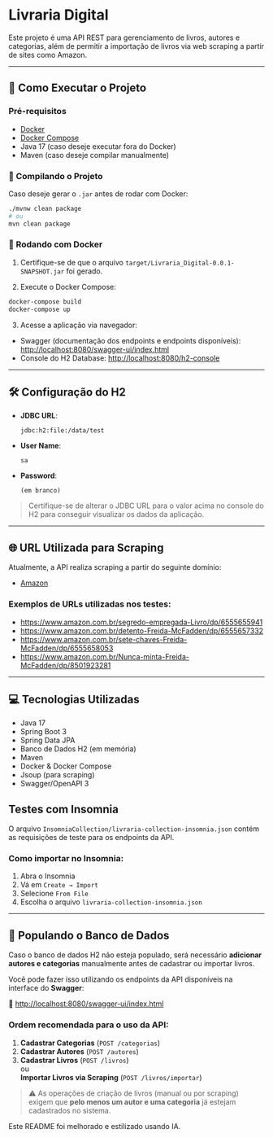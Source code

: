 # Livraria Digital

Este projeto é uma API REST para gerenciamento de livros, autores e categorias, além de permitir a importação de livros via web scraping a partir de sites como Amazon.

---

## 🚀 Como Executar o Projeto

### Pré-requisitos

* [Docker](https://www.docker.com/)
* [Docker Compose](https://docs.docker.com/compose/install/)
* Java 17 (caso deseje executar fora do Docker)
* Maven (caso deseje compilar manualmente)

### 🔧 Compilando o Projeto

Caso deseje gerar o `.jar` antes de rodar com Docker:

```bash
./mvnw clean package
# ou
mvn clean package
```

### 🐳 Rodando com Docker

1. Certifique-se de que o arquivo `target/Livraria_Digital-0.0.1-SNAPSHOT.jar` foi gerado.

2. Execute o Docker Compose:

```bash
docker-compose build
docker-compose up
```

3. Acesse a aplicação via navegador:

* Swagger (documentação dos endpoints e endpoints disponíveis): [http://localhost:8080/swagger-ui/index.html](http://localhost:8080/swagger-ui/index.html)
* Console do H2 Database: [http://localhost:8080/h2-console](http://localhost:8080/h2-console)

---

## 🛠️ Configuração do H2

* **JDBC URL**:

  ```
  jdbc:h2:file:/data/test
  ```
* **User Name**:

  ```
  sa
  ```
* **Password**:

  ```
  (em branco)
  ```

> Certifique-se de alterar o JDBC URL para o valor acima no console do H2 para conseguir visualizar os dados da aplicação.

---

## 🌐 URL Utilizada para Scraping

Atualmente, a API realiza scraping a partir do seguinte domínio:

* [Amazon](https://www.amazon.com.br)

### Exemplos de URLs utilizadas nos testes:

* https://www.amazon.com.br/segredo-empregada-Livro/dp/6555655941  
* https://www.amazon.com.br/detento-Freida-McFadden/dp/6555657332  
* https://www.amazon.com.br/sete-chaves-Freida-McFadden/dp/6555658053  
* https://www.amazon.com.br/Nunca-minta-Freida-McFadden/dp/8501923281

---

## 💻 Tecnologias Utilizadas

* Java 17
* Spring Boot 3
* Spring Data JPA
* Banco de Dados H2 (em memória)
* Maven
* Docker & Docker Compose
* Jsoup (para scraping)
* Swagger/OpenAPI 3

## Testes com Insomnia

O arquivo `InsomniaCollection/livraria-collection-insomnia.json` contém as requisições de teste para os endpoints da API.

### Como importar no Insomnia:
1. Abra o Insomnia
2. Vá em `Create → Import`
3. Selecione `From File`
4. Escolha o arquivo `livraria-collection-insomnia.json`

---

## 📝 Populando o Banco de Dados

Caso o banco de dados H2 não esteja populado, será necessário **adicionar autores e categorias** manualmente antes de cadastrar ou importar livros.

Você pode fazer isso utilizando os endpoints da API disponíveis na interface do **Swagger**:

🔗 [http://localhost:8080/swagger-ui/index.html](http://localhost:8080/swagger-ui/index.html)

### Ordem recomendada para o uso da API:

1. **Cadastrar Categorias** (`POST /categorias`)
2. **Cadastrar Autores** (`POST /autores`)
3. **Cadastrar Livros** (`POST /livros`)  
   ou  
   **Importar Livros via Scraping** (`POST /livros/importar`)

> ⚠️ As operações de criação de livros (manual ou por scraping) exigem que **pelo menos um autor e uma categoria** já estejam cadastrados no sistema.

Este README foi melhorado e estilizado usando IA.
